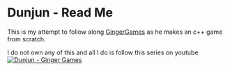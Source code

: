 Dunjun - Read Me
================

This is my attempt to follow along [GingerGames](https://github.com/gingerBill/Dunjun) as he makes an c++ game from scratch.

I do not own any of this and all I do is follow this series on youtube
[![Dunjun - Ginger Games](http://img.youtube.com/vi/fRUYl6_5m3o/0.jpg)](http://www.youtube.com/watch?v=fRUYl6_5m3o)